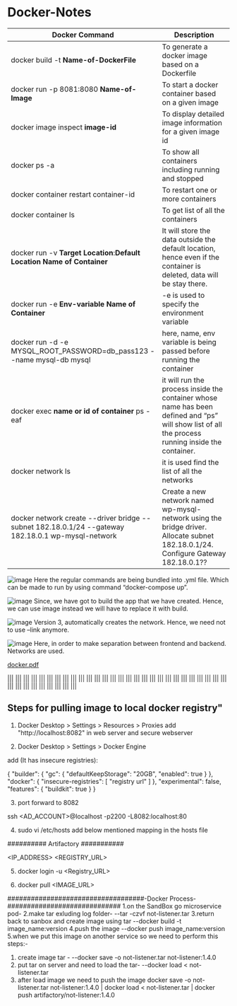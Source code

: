# Docker-Notes

| Docker Command | Description |
| --- | ----------- |
| docker build -t **Name-of-DockerFile**  | To generate a docker image based on a Dockerfile |
| docker run -p 8081:8080 **Name-of-Image** | To start a docker container based on a given image |
|docker image inspect **image-id** |To display detailed image information for a given image id |
|docker ps -a|To show all containers including running and stopped|
|docker container restart container-id|To restart one or more containers|
|docker container ls |To get list of all the containers|
|docker run -v **Target Location**:**Default Location** **Name of Container**|It will store the data outside the default location, hence even if the container is deleted, data will be stay there.|
|docker run -e **Env-variable** **Name of Container**|-e is used to specify the environment variable|
|docker run -d -e MYSQL_ROOT_PASSWORD=db_pass123 --name mysql-db mysql|here, name, env variable is being passed before running the container|
|docker exec **name or id of container** ps -eaf| it will run the process inside the container whose name has been defined and “ps” will show list of all the process running inside the container.|
|docker network ls|it is used find the list of all the networks|
|docker network create --driver bridge --subnet 182.18.0.1/24 --gateway 182.18.0.1 wp-mysql-network|Create a new network named wp-mysql-network using the bridge driver. Allocate subnet 182.18.0.1/24. Configure Gateway 182.18.0.1??|

![image](https://user-images.githubusercontent.com/38420375/186398946-0e577f9c-fc4b-4349-8eaf-ae23954b86e0.png)
Here the regular commands are being bundled into .yml file. Which can be made to run by using command “docker-compose up”.

![image](https://user-images.githubusercontent.com/38420375/186398973-1b622cbf-b469-4dfa-a852-4acb86abb063.png)
Since, we have got to build the app that we have created. Hence, we can use image instead we will have to replace it with build. 

![image](https://user-images.githubusercontent.com/38420375/186399074-7e32b9a4-0659-4945-b04d-2152ba2e440f.png)
Version 3, automatically creates the network. Hence, we need not to use –link anymore.

 ![image](https://user-images.githubusercontent.com/38420375/186399174-854f976c-704b-4df7-b21e-e941094bfabe.png)
Here, in order to make separation between frontend and backend. Networks are used. 

[docker.pdf](https://github.com/shivam005/Important-Notes/files/9433548/docker.pdf)



|||
|||
|||
|||
|||
|||
|||
|||
|||
|||
|||
|||
|||
|||
|||
|||
|||
|||
|||
|||
|||
|||
|||
|||
|||
|||
|||
|||
|||
|||
|||
|||
||| 
|||
|||
|||
|||

## Steps for pulling image to local docker registry"

1. Docker Desktop > Settings > Resources > Proxies 
 add "http://localhost:8082" in web server and secure webserver

 2. Docker Desktop > Settings > Docker Engine 

 add (It has insecure registries):  

 {
  "builder": {
    "gc": {
      "defaultKeepStorage": "20GB",
      "enabled": true
    }
  },
  "docker": {
    "insecure-registries": [
      "registry url"
    ]
  },
  "experimental": false,
  "features": {
    "buildkit": true
  }
}

3. port forward to 8082

 ssh <AD_ACCOUNT>@localhost -p2200 -L8082:localhost:80

4. sudo vi /etc/hosts
add below mentioned mapping in the hosts file

########## Artifactory ###########

<IP_ADDRESS> <REGISTRY_URL>

5. docker login -u <USER> <Registry_URL>

6. docker pull <IMAGE_URL>

 
###################################-Docker Process-#############################
1.on the SandBox go microservice pod-
2.make tar exluding log folder-
--tar -czvf not-listener.tar
3.return back to sanbox and create image using tar
--docker build -t image_name:version
4.push the image
--docker push image_name:version
5.when we put this image on another service so we need to perform this steps:-
  1. create image tar -
    --docker save -o not-listener.tar not-listener:1.4.0
  2. put tar on server and need to load the tar-
    --docker load < not-listener.tar
  3. after load image we need to push the image
docker save -o not-listener.tar not-listener:1.4.0                 |
docker load < not-listener.tar                                              |
docker push artifactory/not-listener:1.4.0
